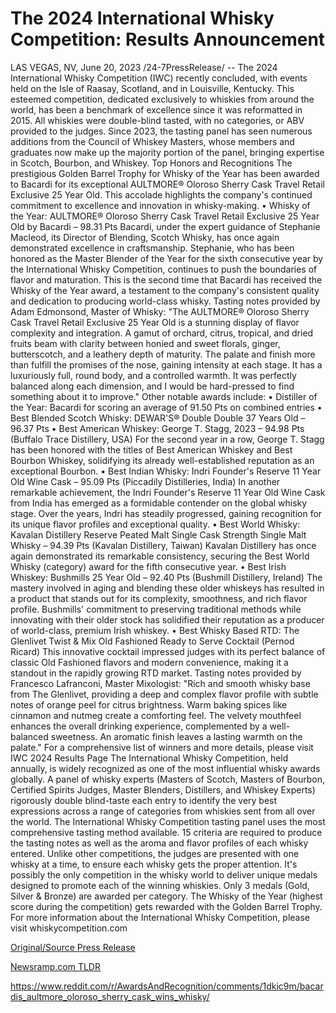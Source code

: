 # The 2024 International Whisky Competition: Results Announcement

LAS VEGAS, NV, June 20, 2023 /24-7PressRelease/ -- The 2024 International Whisky Competition (IWC) recently concluded, with events held on the Isle of Raasay, Scotland, and in Louisville, Kentucky. This esteemed competition, dedicated exclusively to whiskies from around the world, has been a benchmark of excellence since it was reformatted in 2015. All whiskies were double-blind tasted, with no categories, or ABV provided to the judges.   Since 2023, the tasting panel has seen numerous additions from the Council of Whiskey Masters, whose members and graduates now make up the majority portion of the panel, bringing expertise in Scotch, Bourbon, and Whiskey.  Top Honors and Recognitions The prestigious Golden Barrel Trophy for Whisky of the Year has been awarded to Bacardi for its exceptional AULTMORE® Oloroso Sherry Cask Travel Retail Exclusive 25 Year Old. This accolade highlights the company's continued commitment to excellence and innovation in whisky-making.   • Whisky of the Year: AULTMORE® Oloroso Sherry Cask Travel Retail Exclusive 25 Year Old by Bacardi – 98.31 Pts   Bacardi, under the expert guidance of Stephanie Macleod, its Director of Blending, Scotch Whisky, has once again demonstrated excellence in craftsmanship. Stephanie, who has been honored as the Master Blender of the Year for the sixth consecutive year by the International Whisky Competition, continues to push the boundaries of flavor and maturation. This is the second time that Bacardi has received the Whisky of the Year award, a testament to the company's consistent quality and dedication to producing world-class whisky.   Tasting notes provided by Adam Edmonsond, Master of Whisky: "The AULTMORE® Oloroso Sherry Cask Travel Retail Exclusive 25 Year Old is a stunning display of flavor complexity and integration. A gamut of orchard, citrus, tropical, and dried fruits beam with clarity between honied and sweet florals, ginger, butterscotch, and a leathery depth of maturity. The palate and finish more than fulfill the promises of the nose, gaining intensity at each stage. It has a luxuriously full, round body, and a controlled warmth. It was perfectly balanced along each dimension, and I would be hard-pressed to find something about it to improve."  Other notable awards include:   • Distiller of the Year: Bacardi for scoring an average of 91.50 Pts on combined entries   • Best Blended Scotch Whisky: DEWAR'S® Double Double 37 Years Old – 96.37 Pts   • Best American Whiskey: George T. Stagg, 2023 – 94.98 Pts (Buffalo Trace Distillery, USA)  For the second year in a row, George T. Stagg has been honored with the titles of Best American Whiskey and Best Bourbon Whiskey, solidifying its already well-established reputation as an exceptional Bourbon.  • Best Indian Whisky: Indri Founder's Reserve 11 Year Old Wine Cask – 95.09 Pts  (Piccadily Distilleries, India)  In another remarkable achievement, the Indri Founder's Reserve 11 Year Old Wine Cask from India has emerged as a formidable contender on the global whisky stage. Over the years, Indri has steadily progressed, gaining recognition for its unique flavor profiles and exceptional quality.   • Best World Whisky: Kavalan Distillery Reserve Peated Malt Single Cask Strength Single Malt Whisky – 94.39 Pts (Kavalan Distillery, Taiwan)  Kavalan Distillery has once again demonstrated its remarkable consistency, securing the Best World Whisky (category) award for the fifth consecutive year.   • Best Irish Whiskey: Bushmills 25 Year Old – 92.40 Pts (Bushmill Distillery, Ireland)  The mastery involved in aging and blending these older whiskeys has resulted in a product that stands out for its complexity, smoothness, and rich flavor profile. Bushmills' commitment to preserving traditional methods while innovating with their older stock has solidified their reputation as a producer of world-class, premium Irish whiskey.  • Best Whisky Based RTD: The Glenlivet Twist & Mix Old Fashioned Ready to Serve Cocktail (Pernod Ricard)  This innovative cocktail impressed judges with its perfect balance of classic Old Fashioned flavors and modern convenience, making it a standout in the rapidly growing RTD market.   Tasting notes provided by Francesco Lafranconi, Master Mixologist: "Rich and smooth whisky base from The Glenlivet, providing a deep and complex flavor profile with subtle notes of orange peel for citrus brightness. Warm baking spices like cinnamon and nutmeg create a comforting feel. The velvety mouthfeel enhances the overall drinking experience, complemented by a well-balanced sweetness. An aromatic finish leaves a lasting warmth on the palate."  For a comprehensive list of winners and more details, please visit IWC 2024 Results Page  The International Whisky Competition, held annually, is widely recognized as one of the most influential whisky awards globally. A panel of whisky experts (Masters of Scotch, Masters of Bourbon, Certified Spirits Judges, Master Blenders, Distillers, and Whiskey Experts) rigorously double blind-taste each entry to identify the very best expressions across a range of categories from whiskies sent from all over the world. The International Whisky Competition tasting panel uses the most comprehensive tasting method available. 15 criteria are required to produce the tasting notes as well as the aroma and flavor profiles of each whisky entered. Unlike other competitions, the judges are presented with one whisky at a time, to ensure each whisky gets the proper attention. It's possibly the only competition in the whisky world to deliver unique medals designed to promote each of the winning whiskies. Only 3 medals (Gold, Silver & Bronze) are awarded per category. The Whisky of the Year (highest score during the competition) gets rewarded with the Golden Barrel Trophy.  For more information about the International Whisky Competition, please visit whiskycompetition.com 

[Original/Source Press Release](https://www.24-7pressrelease.com/press-release/511866/the-2024-international-whisky-competition-results-announcement)
                    

[Newsramp.com TLDR](None) 

https://www.reddit.com/r/AwardsAndRecognition/comments/1dkic9m/bacardis_aultmore_oloroso_sherry_cask_wins_whisky/